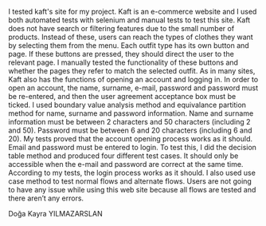 I tested kaft's site for my project. Kaft is an e-commerce website and I used both automated tests with selenium and manual tests to test this site. Kaft does not have search or filtering features due to the small number of products. Instead of these, users can reach the types of clothes they want by selecting them from the menu. Each outfit type has its own button and page. If these buttons are pressed, they should direct the user to the relevant page. I manually tested the functionality of these buttons and whether the pages they refer to match the selected outfit.
As in many sites, Kaft also has the functions of opening an account and logging in. In order to open an account, the name, surname, e-mail, password and password must be re-entered, and then the user agreement acceptance box must be ticked.
I used boundary value analysis method and equivalance partition method for name, surname and password information. Name and surname information must be between 2 characters and 50 characters (including 2 and 50). Password must be between 6 and 20 characters (including 6 and 20). My tests proved that the account opening process works as it should.
Email and password must be entered to login. To test this, I did the decision table method and produced four different test cases. It should only be accessible when the e-mail and password are correct at the same time. According to my tests, the login process works as it should.
I also used use case method to test normal flows and alternate flows. Users are not going to have any issue while using this web site because all flows are tested and there aren’t any errors.

Doğa Kayra YILMAZARSLAN
